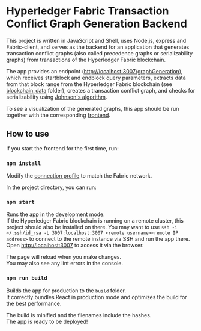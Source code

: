 # Hyperledger Fabric Transaction Conflict Graph Generation Backend

This project is written in JavaScript and Shell, uses Node.js, express and Fabric-client, and serves as the backend for an application that generates transaction conflict graphs (also called precedence graphs or serializability graphs) from transactions of the Hyperledger Fabric blockchain.

The app provides an endpoint ([http://localhost:3007/graphGeneration](http://localhost:3007/graphGeneration)), which receives startblock and endblock query parameters, extracts data from that block range from the Hyperledger Fabric blockchain (see [blockchain_data](https://github.com/ninori9/GraphGenerationBackend/tree/master/blockchain_data) folder), creates a transaction conflict graph, and checks for serializability using [Johnson's algorithm](http://www.cs.tufts.edu/comp/150GA/homeworks/hw1/Johnson%2075.PDF).

To see a visualization of the generated graphs, this app should be run together with the corresponding [frontend](https://github.com/ninori9/GraphGenerationFrontend).

## How to use

If you start the frontend for the first time, run:

### `npm install`

Modify the [connection profile](https://github.com/ninori9/GraphGenerationBackend/blob/master/blockchain_data/log_extraction/connectionprofile.yaml) to match the Fabric network.

In the project directory, you can run:

### `npm start`

Runs the app in the development mode.\
If the Hyperledger Fabric blockchain is running on a remote cluster, this project should also be installed on there.
You may want to use `ssh -i ~/.ssh/id_rsa -L 3007:localhost:3007 <remote username><remote IP address>` to connect to the remote instance via SSH and run the app there.
Open [http://localhost:3007](http://localhost:3007) to access it via the browser.

The page will reload when you make changes.\
You may also see any lint errors in the console.

### `npm run build`

Builds the app for production to the `build` folder.\
It correctly bundles React in production mode and optimizes the build for the best performance.

The build is minified and the filenames include the hashes.\
The app is ready to be deployed!
